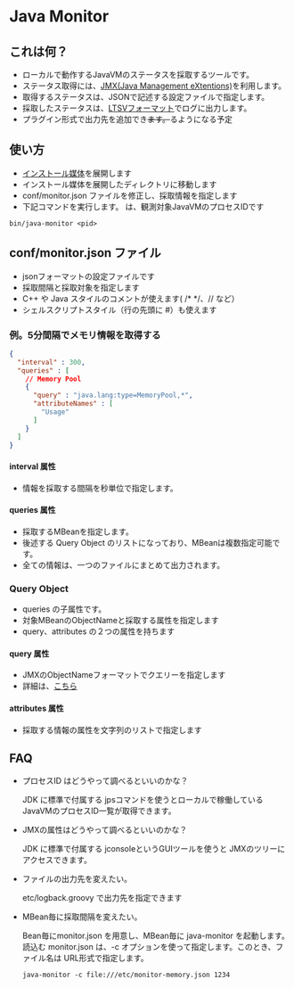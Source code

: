 # Java Monitor

## これは何？

  * ローカルで動作するJavaVMのステータスを採取するツールです。
  * ステータス取得には、[JMX(Java Management eXtentions)](http://www.oracle.com/technetwork/articles/java/javamanagement-140525.html)を利用します。
  * 取得するステータスは、JSONで記述する設定ファイルで指定します。
  * 採取したステータスは、[LTSVフォーマット](http://ltsv.org)でログに出力します。
  * プラグイン形式で出力先を追加でき~~ます。~~るようになる予定

## 使い方

  * [インストール媒体]()を展開します
  * インストール媒体を展開したディレクトリに移動します
  * conf/monitor.json ファイルを修正し、採取情報を指定します
  * 下記コマンドを実行します。<pid> は、観測対象JavaVMのプロセスIDです
  
  ```bin/java-monitor <pid>```

## conf/monitor.json ファイル

  * jsonフォーマットの設定ファイルです
  * 採取間隔と採取対象を指定します
  * C++ や Java スタイルのコメントが使えます( /* */、// など）
  * シェルスクリプトスタイル（行の先頭に #）も使えます

### 例。5分間隔でメモリ情報を取得する

```json
{
  "interval" : 300,
  "queries" : [
    // Memory Pool
    {
      "query" : "java.lang:type=MemoryPool,*",
      "attributeNames" : [
        "Usage"
      ]
    }
  ]
}
```

#### interval 属性

  * 情報を採取する間隔を秒単位で指定します。

#### queries 属性

  * 採取するMBeanを指定します。
  * 後述する Query Object のリストになっており、MBeanは複数指定可能です。
  * 全ての情報は、一つのファイルにまとめて出力されます。

### Query Object

  * queries の子属性です。
  * 対象MBeanのObjectNameと採取する属性を指定します
  * query、attributes の２つの属性を持ちます

#### query 属性

  * JMXのObjectNameフォーマットでクエリーを指定します
  * 詳細は、[こちら](https://docs.oracle.com/javase/8/docs/api/javax/management/ObjectName.html)

#### attributes 属性

  * 採取する情報の属性を文字列のリストで指定します

## FAQ

  * プロセスID はどうやって調べるといいのかな？

    JDK に標準で付属する jpsコマンドを使うとローカルで稼働しているJavaVMのプロセスID一覧が取得できます。

  * JMXの属性はどうやって調べるといいのかな？
  
    JDK に標準で付属する jconsoleというGUIツールを使うと JMXのツリーにアクセスできます。

  * ファイルの出力先を変えたい。

    etc/logback.groovy で出力先を指定できます

  * MBean毎に採取間隔を変えたい。
  
    Bean毎にmonitor.json を用意し、MBean毎に java-monitor を起動します。
    読込む monitor.json は、-c オプションを使って指定します。このとき、ファイル名は URL形式で指定します。

    ```
    java-monitor -c file:///etc/monitor-memory.json 1234
    ```